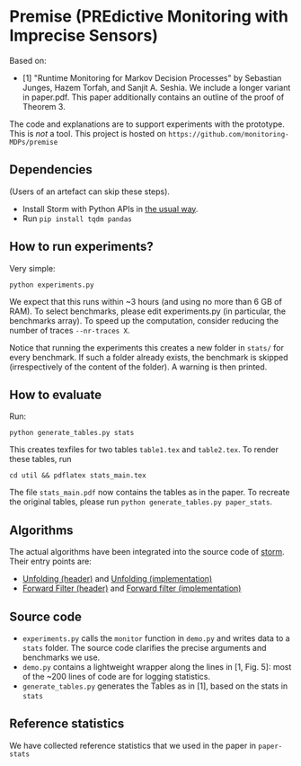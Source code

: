 # Premise (PREdictive Monitoring with Imprecise Sensors)

Based on: 
- [1] "Runtime Monitoring for Markov Decision Processes" by Sebastian Junges, Hazem Torfah, and Sanjit A. Seshia. We include a longer variant in paper.pdf. This paper additionally contains an outline of the proof of Theorem 3.

The code and explanations are to support experiments with the prototype. This is *not* a tool. 
This project is hosted on `https://github.com/monitoring-MDPs/premise` 

## Dependencies 

(Users of an artefact can skip these steps). 
- Install Storm with Python APIs in [the usual way](https://moves-rwth.github.io/stormpy/installation.html).
- Run `pip install tqdm pandas`

## How to run experiments?

Very simple: 
```
python experiments.py
```

We expect that this runs within ~3 hours (and using no more than 6 GB of RAM).
To select benchmarks, please edit experiments.py (in particular, the benchmarks array).
To speed up the computation, consider reducing the number of traces `--nr-traces X`.

Notice that running the experiments this creates a new folder in `stats/` for every benchmark. 
If such a folder already exists, the benchmark is skipped (irrespectively of the content of the folder). 
A warning is then printed.

## How to evaluate

Run:
```
python generate_tables.py stats
```

This creates texfiles for two tables `table1.tex` and `table2.tex`. 
To render these tables, run

```
cd util && pdflatex stats_main.tex
```

The file `stats_main.pdf` now contains the tables as in the paper. 
To recreate the original tables, please run  `python generate_tables.py paper_stats`.


## Algorithms

The actual algorithms have been integrated into the source code of [storm](https://www.stormchecker.org). Their entry points are:

- [Unfolding (header)](https://github.com/moves-rwth/storm/blob/master/src/storm-pomdp/transformer/ObservationTraceUnfolder.h) and [Unfolding (implementation)](https://github.com/moves-rwth/storm/blob/master/src/storm-pomdp/transformer/ObservationTraceUnfolder.cpp) 
- [Forward Filter (header)](https://github.com/moves-rwth/storm/blob/master/src/storm-pomdp/generator/NondeterministicBeliefTracker.h) and [Forward filter (implementation)](https://github.com/moves-rwth/storm/blob/master/src/storm-pomdp/generator/NondeterministicBeliefTracker.cpp)

## Source code

- `experiments.py` calls the `monitor` function in `demo.py` and writes data to a `stats` folder.
The source code clarifies the precise arguments and benchmarks we use. 
- `demo.py` contains a lightweight wrapper along the lines in [1, Fig. 5]: 
most of the ~200 lines of code are for logging statistics.
- `generate_tables.py` generates the Tables as in [1], based on the stats in `stats`

## Reference statistics

We have collected reference statistics that we used in the paper in `paper-stats`


